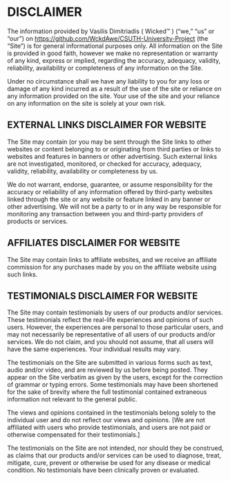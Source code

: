 ﻿# DISCLAIMER

The information provided by Vasilis Dimitriadis ( Wicked™ )  (“we,” “us” or “our”) on https://github.com/WckdAwe/CSUTH-University-Project (the “Site”) is for general informational purposes only. All information on the Site is provided in good faith, however we make no representation or warranty of any kind, express or implied, regarding the accuracy, adequacy, validity, reliability, availability or completeness of any information on the Site.

Under no circumstance shall we have any liability to you for any loss or damage of any kind incurred as a result of the use of the site or reliance on any information provided on the site. Your use of the site and your reliance on any information on the site is solely at your own risk.

## EXTERNAL LINKS DISCLAIMER FOR WEBSITE

The Site may contain (or you may be sent through the Site links to other websites or content belonging to or originating from third parties or links to websites and features in banners or other advertising. Such external links are not investigated, monitored, or checked for accuracy, adequacy, validity, reliability, availability or completeness by us.

We do not warrant, endorse, guarantee, or assume responsibility for the accuracy or reliability of any information offered by third-party websites linked through the site or any website or feature linked in any banner or other advertising. We will not be a party to or in any way be responsible for monitoring any transaction between you and third-party providers of products or services.

## AFFILIATES DISCLAIMER FOR WEBSITE

The Site may contain links to affiliate websites, and we receive an affiliate commission for any purchases made by you on the affiliate website using such links. 

## TESTIMONIALS DISCLAIMER FOR WEBSITE

The Site may contain testimonials by users of our products and/or services. These testimonials reflect the real-life experiences and opinions of such users. However, the experiences are personal to those particular users, and may not necessarily be representative of all users of our products and/or services. We do not claim, and you should not assume, that all users will have the same experiences. Your individual results may vary. 

The testimonials on the Site are submitted in various forms such as text, audio and/or video, and are reviewed by us before being posted. They appear on the Site verbatim as given by the users, except for the correction of grammar or typing errors. Some testimonials may have been shortened for the sake of brevity where the full testimonial contained extraneous information not relevant to the general public. 

The views and opinions contained in the testimonials belong solely to the individual user and do not reflect our views and opinions. [We are not affiliated with users who provide testimonials, and users are not paid or otherwise compensated for their testimonials.]

The testimonials on the Site are not intended, nor should they be construed, as claims that our products and/or services can be used to diagnose, treat, mitigate, cure, prevent or otherwise be used for any disease or medical condition. No testimonials have been clinically proven or evaluated.

